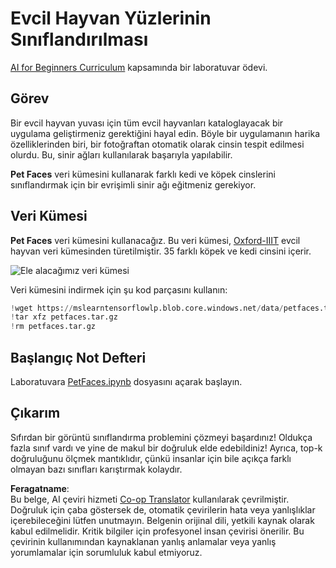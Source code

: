 <!--
CO_OP_TRANSLATOR_METADATA:
{
  "original_hash": "f3d2cee9cb3c52160419e560c57a690e",
  "translation_date": "2025-08-26T07:29:00+00:00",
  "source_file": "lessons/4-ComputerVision/07-ConvNets/lab/README.md",
  "language_code": "tr"
}
-->
# Evcil Hayvan Yüzlerinin Sınıflandırılması

[AI for Beginners Curriculum](https://github.com/microsoft/ai-for-beginners) kapsamında bir laboratuvar ödevi.

## Görev

Bir evcil hayvan yuvası için tüm evcil hayvanları kataloglayacak bir uygulama geliştirmeniz gerektiğini hayal edin. Böyle bir uygulamanın harika özelliklerinden biri, bir fotoğraftan otomatik olarak cinsin tespit edilmesi olurdu. Bu, sinir ağları kullanılarak başarıyla yapılabilir.

**Pet Faces** veri kümesini kullanarak farklı kedi ve köpek cinslerini sınıflandırmak için bir evrişimli sinir ağı eğitmeniz gerekiyor.

## Veri Kümesi

**Pet Faces** veri kümesini kullanacağız. Bu veri kümesi, [Oxford-IIIT](https://www.robots.ox.ac.uk/~vgg/data/pets/) evcil hayvan veri kümesinden türetilmiştir. 35 farklı köpek ve kedi cinsini içerir.

![Ele alacağımız veri kümesi](../../../../../../translated_images/data.50b2a9d5484bdbf0f52f5765b381cec9efe2bd296a98f007f90bedb6ac67f2a8.tr.png)

Veri kümesini indirmek için şu kod parçasını kullanın:

```python
!wget https://mslearntensorflowlp.blob.core.windows.net/data/petfaces.tar.gz
!tar xfz petfaces.tar.gz
!rm petfaces.tar.gz
```

## Başlangıç Not Defteri

Laboratuvara [PetFaces.ipynb](../../../../../../lessons/4-ComputerVision/07-ConvNets/lab/PetFaces.ipynb) dosyasını açarak başlayın.

## Çıkarım

Sıfırdan bir görüntü sınıflandırma problemini çözmeyi başardınız! Oldukça fazla sınıf vardı ve yine de makul bir doğruluk elde edebildiniz! Ayrıca, top-k doğruluğunu ölçmek mantıklıdır, çünkü insanlar için bile açıkça farklı olmayan bazı sınıfları karıştırmak kolaydır.

**Feragatname**:  
Bu belge, AI çeviri hizmeti [Co-op Translator](https://github.com/Azure/co-op-translator) kullanılarak çevrilmiştir. Doğruluk için çaba göstersek de, otomatik çevirilerin hata veya yanlışlıklar içerebileceğini lütfen unutmayın. Belgenin orijinal dili, yetkili kaynak olarak kabul edilmelidir. Kritik bilgiler için profesyonel insan çevirisi önerilir. Bu çevirinin kullanımından kaynaklanan yanlış anlamalar veya yanlış yorumlamalar için sorumluluk kabul etmiyoruz.